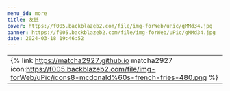 ```yaml
---
menu_id: more
title: 友链
cover: https://f005.backblazeb2.com/file/img-forWeb/uPic/gMMd34.jpg
banner: https://f005.backblazeb2.com/file/img-forWeb/uPic/gMMd34.jpg
date: 2024-03-18 19:46:52
---
```

||
| ------- |
| {% link https://matcha2927.github.io matcha2927 icon:https://f005.backblazeb2.com/file/img-forWeb/uPic/icons8-mcdonald%60s-french-fries-480.png %}|

